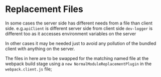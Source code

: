# Replacement Files

In some cases the server side has different needs from a file than client side.
e.g.`apiClient` is different server side from client side
`dev-logger` is different too as it accesses environment variables on the server

In other cases it may be needed just to avoid any pollution of the bundled client with anything on the server.

The files in here are to be swapped for the matching named file at the webpack build stage using a `new NormalModuleReplacementPlugin` in the `webpack.client.js` file;